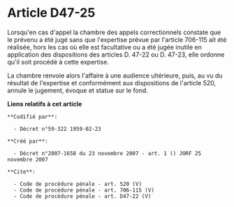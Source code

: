 # Article D47-25

Lorsqu'en cas d'appel la chambre des appels correctionnels constate que le prévenu a été jugé sans que l'expertise prévue par
l'article 706-115 ait été réalisée, hors les cas où elle est facultative ou a été jugée inutile en application des
dispositions des articles D. 47-22 ou D. 47-23, elle ordonne qu'il soit procédé à cette expertise. 

La chambre renvoie alors l'affaire à une audience ultérieure, puis, au vu du résultat de l'expertise et conformément aux
dispositions de l'article 520, annule le jugement, évoque et statue sur le fond.

**Liens relatifs à cet article**

	**Codifié par**:

	  - Décret n°59-322 1959-02-23

	**Créé par**:

	  - Décret n°2007-1658 du 23 novembre 2007 - art. 1 () JORF 25 novembre 2007

	**Cite**:

	  - Code de procédure pénale - art. 520 (V)
	  - Code de procédure pénale - art. 706-115 (V)
	  - Code de procédure pénale - art. D47-22 (V)
